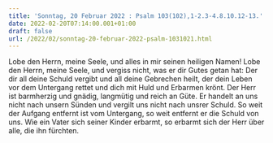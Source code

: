 ```yaml
---
title: 'Sonntag, 20 Februar 2022 : Psalm 103(102),1-2.3-4.8.10.12-13.'
date: 2022-02-20T07:14:00.001+01:00
draft: false
url: /2022/02/sonntag-20-februar-2022-psalm-1031021.html
---
```


Lobe den Herrn, meine Seele, und alles in mir seinen heiligen Namen! Lobe den Herrn, meine Seele, und vergiss nicht, was er dir Gutes getan hat: Der dir all deine Schuld vergibt und all deine Gebrechen heilt, der dein Leben vor dem Untergang rettet und dich mit Huld und Erbarmen krönt. Der Herr ist barmherzig und gnädig, langmütig und reich an Güte. Er handelt an uns nicht nach unsern Sünden und vergilt uns nicht nach unsrer Schuld. So weit der Aufgang entfernt ist vom Untergang, so weit entfernt er die Schuld von uns. Wie ein Vater sich seiner Kinder erbarmt, so erbarmt sich der Herr über alle, die ihn fürchten.